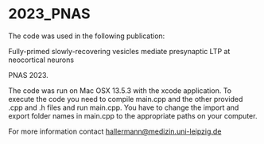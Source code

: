 # 2023_PNAS
The code was used in the following publication:

Fully-primed slowly-recovering vesicles mediate presynaptic LTP at neocortical neurons

PNAS 2023.

The code was run on Mac OSX 13.5.3 with the xcode application. To execute the code you need to compile main.cpp and the other provided .cpp and .h files and run main.cpp. You have to change the import and export folder names in main.cpp to the appropriate paths on your computer.

For more information contact hallermann@medizin.uni-leipzig.de
